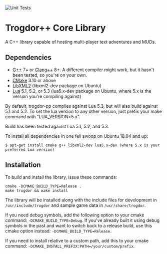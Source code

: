 ![Unit Tests](https://github.com/crankycyclops/trogdor-pp/workflows/Unit%20Tests/badge.svg)

# Trogdor++ Core Library

A C++ library capable of hosting multi-player text adventures and MUDs.

## Dependencies

* [G++](https://gcc.gnu.org/projects/cxx-status.html) 7+ or [Clang++](https://clang.llvm.org/cxx_status.html) 8+. A different compiler might work, but it hasn't been tested, so you're on your own.
* [CMake](https://cmake.org/) 3.10 or above
* [LibXML2](http://xmlsoft.org/) (libxml2-dev package on Ubuntu)
* [Lua](https://www.lua.org/) 5.1, 5.2, or 5.3 (lua5.x-dev package on Ubuntu, where 5.x is the version you're compiling against)

By default, trogdor-pp compiles against Lua 5.3, but will also build against 5.1 and 5.2. To set the lua version to any other version, just prefix your make command with "LUA_VERSION=5.x".

Build has been tested against Lua 5.1, 5.2, and 5.3.

To install all dependencies in one fell swoop on Ubuntu 18.04 and up:

```
$ apt-get install cmake g++ libxml2-dev lua5.x-dev (where 5.x is your preferred Lua version)
```

## Installation

To build and install the library, issue these commands:

```
cmake -DCMAKE_BUILD_TYPE=Release .
make trogdor && make install
```

The library will be installed along with the include files for development in `/usr/include/trogdor` and sample game data in `/usr/share/trogdor`.

If you need debug symbols, add the following option to your cmake command: `-DCMAKE_BUILD_TYPE=Debug`. If you've already built it using debug symbols in the past and want to switch back to a release build, use this cmake option instead: `-DCMAKE_BUILD_TYPE=Release`.

If you need to install relative to a custom path, add this to your cmake command: `-DCMAKE_INSTALL_PREFIX:PATH=/your/custom/prefix`.
